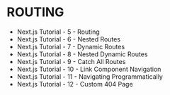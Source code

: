 # ROUTING 
- Next.js Tutorial - 5 - Routing
- Next.js Tutorial - 6 - Nested Routes
- Next.js Tutorial - 7 - Dynamic Routes
- Next.js Tutorial - 8 - Nested Dynamic Routes
- Next.js Tutorial - 9 - Catch All Routes
- Next.js Tutorial - 10 - Link Component Navigation
- Next.js Tutorial - 11 - Navigating Programmatically
- Next.js Tutorial - 12 - Custom 404 Page
